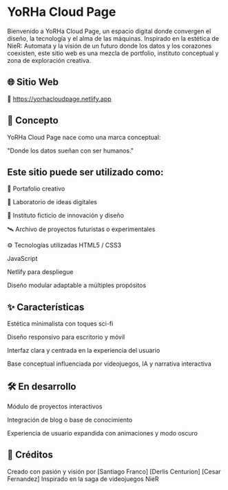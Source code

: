 # YoRHa Cloud Page
Bienvenido a YoRHa Cloud Page, un espacio digital donde convergen el diseño, la tecnología y el alma de las máquinas. Inspirado en la estética de NieR: Automata y la visión de un futuro donde los datos y los corazones coexisten, este sitio web es una mezcla de portfolio, instituto conceptual y zona de exploración creativa.

## 🌐 Sitio Web
📍 https://yorhacloudpage.netlify.app

## 🧠 Concepto
YoRHa Cloud Page nace como una marca conceptual:

"Donde los datos sueñan con ser humanos."

## Este sitio puede ser utilizado como:

📁 Portafolio creativo

🧪 Laboratorio de ideas digitales

🏫 Instituto ficticio de innovación y diseño

🛰️ Archivo de proyectos futuristas o experimentales

⚙️ Tecnologías utilizadas
HTML5 / CSS3

JavaScript

Netlify para despliegue

Diseño modular adaptable a múltiples propósitos

## ✨ Características
Estética minimalista con toques sci-fi

Diseño responsivo para escritorio y móvil

Interfaz clara y centrada en la experiencia del usuario

Base conceptual influenciada por videojuegos, IA y narrativa interactiva

## 🛠️ En desarrollo
Módulo de proyectos interactivos

Integración de blog o base de conocimiento

Experiencia de usuario expandida con animaciones y modo oscuro

## 🤖 Créditos
Creado con pasión y visión por [Santiago Franco] [Derlis Centurion] [Cesar Fernandez]
Inspirado en la saga de videojuegos NieR
